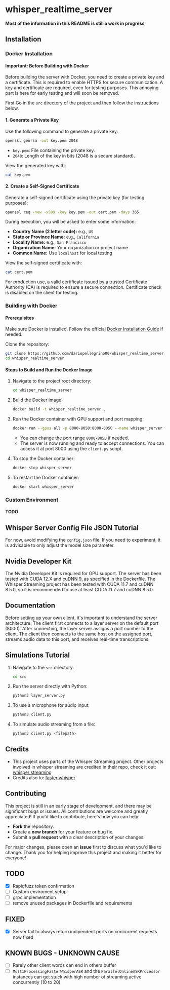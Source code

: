 # whisper\_realtime\_server

**Most of the information in this README is still a work in progress**

## Installation

### Docker Installation

#### Important: Before Building with Docker

Before building the server with Docker, you need to create a private key and a certificate. This is required to enable HTTPS for secure communication. A key and certificate are required, even for testing purposes. This annoying part is here for early testing and will soon be removed.

First Go in the `src` directory of the project and then follow the instructions below.

#### 1. Generate a Private Key

Use the following command to generate a private key:

```bash
openssl genrsa -out key.pem 2048
```

- `key.pem`: File containing the private key.
- `2048`: Length of the key in bits (2048 is a secure standard).

View the generated key with:

```bash
cat key.pem
```

#### 2. Create a Self-Signed Certificate

Generate a self-signed certificate using the private key (for testing purposes):

```bash
openssl req -new -x509 -key key.pem -out cert.pem -days 365
```

During execution, you will be asked to enter some information:

- **Country Name (2 letter code):** e.g., `US`
- **State or Province Name:** e.g., `California`
- **Locality Name:** e.g., `San Francisco`
- **Organization Name:** Your organization or project name
- **Common Name:** Use `localhost` for local testing

View the self-signed certificate with:

```bash
cat cert.pem
```

For production use, a valid certificate issued by a trusted Certificate Authority (CA) is required to ensure a secure connection. Certificate check is disabled on the client for testing.

### Building with Docker

#### Prerequisites

Make sure Docker is installed. Follow the official [Docker Installation Guide](https://docs.docker.com/get-docker/) if needed.

Clone the repository:

```bash
git clone https://github.com/dariopellegrino00/whisper_realtime_server.git
cd whisper_realtime_server
```

#### Steps to Build and Run the Docker Image

1. Navigate to the project root directory:

   ```bash
   cd whisper_realtime_server
   ```

2. Build the Docker image:

   ```bash
   docker build -t whisper_realtime_server .
   ```

3. Run the Docker container with GPU support and port mapping:

   ```bash
   docker run --gpus all -p 8000-8050:8000-8050 --name whisper_server whisper_realtime_server
   ```

   - You can change the port range `8000-8050` if needed.
   - The server is now running and ready to accept connections. You can access it at port 8000 using the `client.py` script.

4. To stop the Docker container:

   ```bash
   docker stop whisper_server
   ```

5. To restart the Docker container:

   ```bash
   docker start whisper_server
   ```

### Custom Environment

#### TODO

## Whisper Server Config File JSON Tutorial

For now, avoid modifying the `config.json` file. If you need to experiment, it is advisable to only adjust the model size parameter.

## Nvidia Developer Kit

The Nvidia Developer Kit is required for GPU support. The server has been tested with CUDA 12.X and cuDNN 9, as specified in the Dockerfile. The Whisper Streaming project has been tested with CUDA 11.7 and cuDNN 8.5.0, so it is recommended to use at least CUDA 11.7 and cuDNN 8.5.0.&#x20;

## Documentation

Before setting up your own client, it's important to understand the server architecture. The client first connects to a layer server on the default port (8000). After connecting, the layer server assigns a port number to the client. The client then connects to the same host on the assigned port, streams audio data to this port, and receives real-time transcriptions.&#x20;

## Simulations Tutorial

1. Navigate to the `src` directory:

   ```bash
   cd src
   ```

2. Run the server directly with Python:

   ```bash
   python3 layer_server.py
   ```

3. To use a microphone for audio input:

   ```bash
   python3 client.py
   ```

4. To simulate audio streaming from a file:

   ```bash
   python3 client.py <filepath>
   ```
## Credits

- This project uses parts of the Whisper Streaming project. Other projects involved in whisper streaming are credited in their repo, check it out: [whisper streaming](https://github.com/ufal/whisper_streaming)
- Credits also to: [faster whisper](https://github.com/SYSTRAN/faster-whisper)

## Contributing

This project is still in an early stage of development, and there may be significant bugs or issues. All contributions are welcome and greatly appreciated!
If you'd like to contribute, here's how you can help:

- **Fork** the repository.
- Create a **new branch** for your feature or bug fix.
- Submit a **pull request** with a clear description of your changes.

For major changes, please open an **issue** first to discuss what you'd like to change.
Thank you for helping improve this project and making it better for everyone!

## TODO
- [x] Rapidfuzz token confirmation 
- [ ] Custom enviroment setup
- [ ] grpc implementation
- [ ] remove unused packages in Dockerfile and requirements 

## FIXED 
- [x] Server fail to always return indipendent ports on concurrent requests now fixed

## KNOWN BUGS - UNKNOWN CAUSE
- [ ] Rarely other client words can end in others buffer 
- [ ] `MultiProcessingFasterWhisperASR` and the `ParallelOnlineASRProcessor` instances can get stuck with high number of streaming active concurrently (10 to 20)
